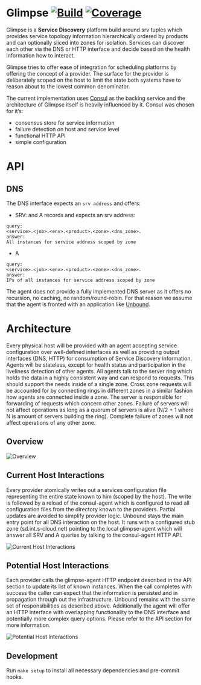 # Glimpse [![Build][1]][2] [![Coverage][3]][4]

Glimpse is a **Service Discovery** platform build around srv tuples which provides service topology information hierarchically ordered by products and can optionally sliced into zones for isolation. Services can discover each other via the DNS or HTTP interface and decide based on the health information how to interact.

Glimpse tries to offer ease of integration for scheduling platforms by offering the concept of a provider. The surface for the provider is deliberately scoped on the host to limit the state both systems have to reason about to the lowest common denominator.

The current implementation uses [Consul](https://www.consul.io/) as the backing service and the architecture of Glimpse itself is heavily influenced by it. Consul was chosen for it’s:

* consensus store for service information
* failure detection on host and service level
* functional HTTP API
* simple configuration

[1]: https://circleci.com/gh/soundcloud/glimpse/tree/master.svg?style=svg
[2]: https://circleci.com/gh/soundcloud/glimpse/tree/master
[3]: https://img.shields.io/coveralls/soundcloud/glimpse.svg
[4]: https://coveralls.io/r/soundcloud/glimpse?branch=master

# API

## DNS

The DNS interface expects an `srv address` and offers:

- SRV: and A records and expects an srv address:
```
query:
<service>.<job>.<env>.<product>.<zone>.<dns_zone>.
answer:
All instances for service address scoped by zone
```

- A
```
query:
<service>.<job>.<env>.<product>.<zone>.<dns_zone>.
answer:
IPs of all instances for service address scoped by zone
```

The agent does not provide a fully implemented DNS server as it offers no recursion, no caching, no random/round-robin. For that reason we assume that the agent is fronted with an application like [Unbound](https://unbound.net/).

# Architecture

Every physical host will be provided with an agent accepting service configuration over well-defined interfaces as well as providing output interfaces (DNS, HTTP) for consumption of Service Discovery information. Agents will be stateless, except for health status and participation in the liveliness detection of other agents. All agents talk to the server ring which holds the data in a highly consistent way and can respond to requests. This should support the needs inside of a single zone. Cross zone requests will be accounted for by connecting rings in different zones in a similar fashion how agents are connected inside a zone. The server is responsible for forwarding of requests which concern other zones. Failure of servers will not affect operations as long as a quorum of servers is alive (N/2 + 1 where N is amount of servers building the ring). Complete failure of zones will not affect operations of any other zone.

## Overview

![Overview](http://i.imgur.com/SMZ4bPs.png)

## Current Host Interactions

Every provider atomically writes out a services configuration file representing the entire state known to him (scoped by the host). The write is followed by a reload of the consul-agent which is configured to read all configuration files from the directory known to the providers. Partial updates are avoided to simplify provider logic.
Unbound stays the main entry point for all DNS interaction on the host. It runs with a configured stub zone (sd.int.s-cloud.net) pointing to the local glimpse-agent which will answer all SRV and A queries by talking to the consul-agent HTTP API.

![Current Host Interactions](http://i.imgur.com/Z2LcDsR.png)

## Potential Host Interactions

Each provider calls the glimpse-agent HTTP endpoint described in the API section to update its list of known instances. When the call completes with success the caller can expect that the information is persisted and in propagation through out the infrastructure.
Unbound remains with the same set of responsibilities as described above. Additionally the agent will offer an HTTP interface with overlapping functionality to the DNS interface and potentially more complex query options. Please refer to the API section for more information.

![Potential Host Interactions](http://i.imgur.com/8NCrMyv.png)

## Development

Run `make setup` to install all necessary dependencies and pre-commit hooks.
